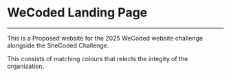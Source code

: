 # WeCoded Landing Page

---
<!-- 12345 -->
This is a Proposed website for the 2025 WeCoded website challenge alongside the SheCoded Challenge. 

This consists of matching colours that relects the integity of the organization. 
